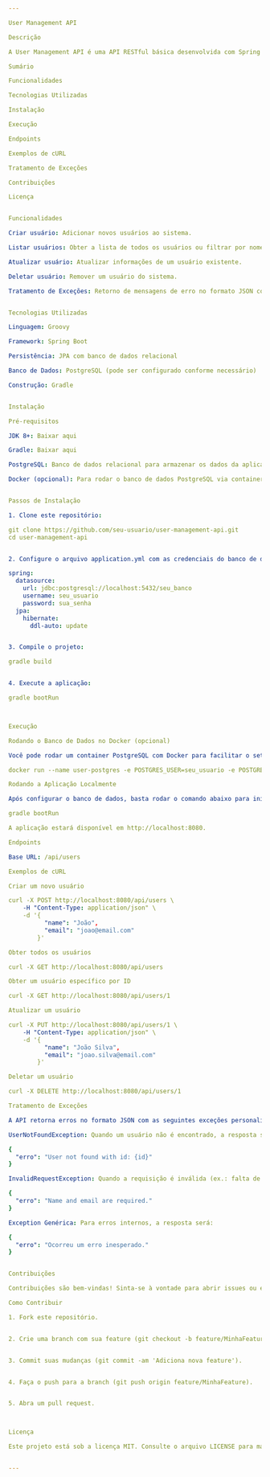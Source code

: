 ```yaml
---

User Management API

Descrição

A User Management API é uma API RESTful básica desenvolvida com Spring Boot, Groovy e JPA, permitindo realizar operações CRUD (Create, Read, Update, Delete) em usuários. A API suporta operações como criar, listar, atualizar, e excluir usuários, além de filtrar usuários por nome. Toda a lógica de negócio está encapsulada em uma camada de serviço, e o tratamento de exceções é feito com respostas em formato JSON.

Sumário

Funcionalidades

Tecnologias Utilizadas

Instalação

Execução

Endpoints

Exemplos de cURL

Tratamento de Exceções

Contribuições

Licença


Funcionalidades

Criar usuário: Adicionar novos usuários ao sistema.

Listar usuários: Obter a lista de todos os usuários ou filtrar por nome.

Atualizar usuário: Atualizar informações de um usuário existente.

Deletar usuário: Remover um usuário do sistema.

Tratamento de Exceções: Retorno de mensagens de erro no formato JSON com o código HTTP adequado.


Tecnologias Utilizadas

Linguagem: Groovy

Framework: Spring Boot

Persistência: JPA com banco de dados relacional

Banco de Dados: PostgreSQL (pode ser configurado conforme necessário)

Construção: Gradle


Instalação

Pré-requisitos

JDK 8+: Baixar aqui

Gradle: Baixar aqui

PostgreSQL: Banco de dados relacional para armazenar os dados da aplicação.

Docker (opcional): Para rodar o banco de dados PostgreSQL via container.


Passos de Instalação

1. Clone este repositório:

git clone https://github.com/seu-usuario/user-management-api.git
cd user-management-api


2. Configure o arquivo application.yml com as credenciais do banco de dados:

spring:
  datasource:
    url: jdbc:postgresql://localhost:5432/seu_banco
    username: seu_usuario
    password: sua_senha
  jpa:
    hibernate:
      ddl-auto: update


3. Compile o projeto:

gradle build


4. Execute a aplicação:

gradle bootRun



Execução

Rodando o Banco de Dados no Docker (opcional)

Você pode rodar um container PostgreSQL com Docker para facilitar o setup do ambiente:

docker run --name user-postgres -e POSTGRES_USER=seu_usuario -e POSTGRES_PASSWORD=sua_senha -e POSTGRES_DB=seu_banco -p 5432:5432 -d postgres

Rodando a Aplicação Localmente

Após configurar o banco de dados, basta rodar o comando abaixo para iniciar o servidor local:

gradle bootRun

A aplicação estará disponível em http://localhost:8080.

Endpoints

Base URL: /api/users

Exemplos de cURL

Criar um novo usuário

curl -X POST http://localhost:8080/api/users \
    -H "Content-Type: application/json" \
    -d '{
          "name": "João",
          "email": "joao@email.com"
        }'

Obter todos os usuários

curl -X GET http://localhost:8080/api/users

Obter um usuário específico por ID

curl -X GET http://localhost:8080/api/users/1

Atualizar um usuário

curl -X PUT http://localhost:8080/api/users/1 \
    -H "Content-Type: application/json" \
    -d '{
          "name": "João Silva",
          "email": "joao.silva@email.com"
        }'

Deletar um usuário

curl -X DELETE http://localhost:8080/api/users/1

Tratamento de Exceções

A API retorna erros no formato JSON com as seguintes exceções personalizadas:

UserNotFoundException: Quando um usuário não é encontrado, a resposta será:

{
  "erro": "User not found with id: {id}"
}

InvalidRequestException: Quando a requisição é inválida (ex.: falta de dados obrigatórios), a resposta será:

{
  "erro": "Name and email are required."
}

Exception Genérica: Para erros internos, a resposta será:

{
  "erro": "Ocorreu um erro inesperado."
}


Contribuições

Contribuições são bem-vindas! Sinta-se à vontade para abrir issues ou enviar pull requests para melhorias e correções.

Como Contribuir

1. Fork este repositório.


2. Crie uma branch com sua feature (git checkout -b feature/MinhaFeature).


3. Commit suas mudanças (git commit -am 'Adiciona nova feature').


4. Faça o push para a branch (git push origin feature/MinhaFeature).


5. Abra um pull request.



Licença

Este projeto está sob a licença MIT. Consulte o arquivo LICENSE para mais detalhes.


---
```

